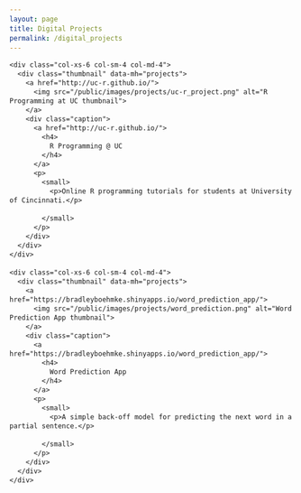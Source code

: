```yaml
---
layout: page
title: Digital Projects
permalink: /digital_projects
---
```


<div class="row">

  
  
    <div class="col-xs-6 col-sm-4 col-md-4">
      <div class="thumbnail" data-mh="projects">
        <a href="http://uc-r.github.io/">
          <img src="/public/images/projects/uc-r_project.png" alt="R Programming at UC thumbnail">
        </a>
        <div class="caption">
          <a href="http://uc-r.github.io/">
            <h4>
              R Programming @ UC
            </h4>
          </a>
          <p>
            <small>
              <p>Online R programming tutorials for students at University of Cincinnati.</p>

            </small>
          </p>
        </div>
      </div>
    </div>
  
    <div class="col-xs-6 col-sm-4 col-md-4">
      <div class="thumbnail" data-mh="projects">
        <a href="https://bradleyboehmke.shinyapps.io/word_prediction_app/">
          <img src="/public/images/projects/word_prediction.png" alt="Word Prediction App thumbnail">
        </a>
        <div class="caption">
          <a href="https://bradleyboehmke.shinyapps.io/word_prediction_app/">
            <h4>
              Word Prediction App
            </h4>
          </a>
          <p>
            <small>
              <p>A simple back-off model for predicting the next word in a partial sentence.</p>

            </small>
          </p>
        </div>
      </div>
    </div>
  
  
  
</div>
